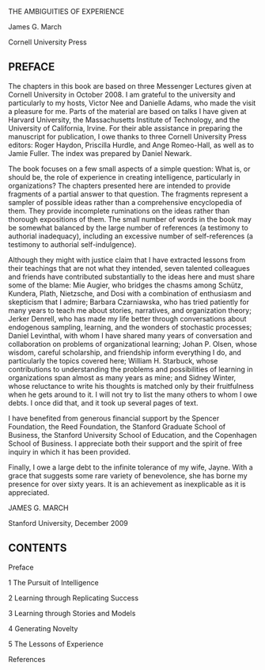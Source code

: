 THE AMBIGUITIES OF EXPERIENCE

James G. March

Cornell University Press

## PREFACE

The chapters in this book are based on three Messenger Lectures given at Cornell University in October 2008. I am grateful to the university and particularly to my hosts, Victor Nee and Danielle Adams, who made the visit a pleasure for me. Parts of the material are based on talks I have given at Harvard University, the Massachusetts Institute of Technology, and the University of California, Irvine. For their able assistance in preparing the manuscript for publication, I owe thanks to three Cornell University Press editors: Roger Haydon, Priscilla Hurdle, and Ange Romeo-Hall, as well as to Jamie Fuller. The index was prepared by Daniel Newark.

The book focuses on a few small aspects of a simple question: What is, or should be, the role of experience in creating intelligence, particularly in organizations? The chapters presented here are intended to provide fragments of a partial answer to that question. The fragments represent a sampler of possible ideas rather than a comprehensive encyclopedia of them. They provide incomplete ruminations on the ideas rather than thorough expositions of them. The small number of words in the book may be somewhat balanced by the large number of references (a testimony to authorial inadequacy), including an excessive number of self-references (a testimony to authorial self-indulgence).

Although they might with justice claim that I have extracted lessons from their teachings that are not what they intended, seven talented colleagues and friends have contributed substantially to the ideas here and must share some of the blame: Mie Augier, who bridges the chasms among Schütz, Kundera, Plath, Nietzsche, and Dosi with a combination of enthusiasm and skepticism that I admire; Barbara Czarniawska, who has tried patiently for many years to teach me about stories, narratives, and organization theory; Jerker Denrell, who has made my life better through conversations about endogenous sampling, learning, and the wonders of stochastic processes; Daniel Levinthal, with whom I have shared many years of conversation and collaboration on problems of organizational learning; Johan P. Olsen, whose wisdom, careful scholarship, and friendship inform everything I do, and particularly the topics covered here; William H. Starbuck, whose contributions to understanding the problems and possibilities of learning in organizations span almost as many years as mine; and Sidney Winter, whose reluctance to write his thoughts is matched only by their fruitfulness when he gets around to it. I will not try to list the many others to whom I owe debts. I once did that, and it took up several pages of text.

I have benefited from generous financial support by the Spencer Foundation, the Reed Foundation, the Stanford Graduate School of Business, the Stanford University School of Education, and the Copenhagen School of Business. I appreciate both their support and the spirit of free inquiry in which it has been provided.

Finally, I owe a large debt to the infinite tolerance of my wife, Jayne. With a grace that suggests some rare variety of benevolence, she has borne my presence for over sixty years. It is an achievement as inexplicable as it is appreciated.

JAMES G. MARCH

Stanford University, December 2009

## CONTENTS

Preface

1 The Pursuit of Intelligence

2 Learning through Replicating Success

3 Learning through Stories and Models

4 Generating Novelty

5 The Lessons of Experience

References